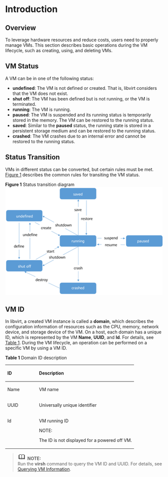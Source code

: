 # Introduction<a name="EN-US_TOPIC_0183154311"></a>

## Overview<a name="section1126911934317"></a>

To leverage hardware resources and reduce costs, users need to properly manage VMs. This section describes basic operations during the VM lifecycle, such as creating, using, and deleting VMs.

## VM Status<a name="section89959504520"></a>

A VM can be in one of the following status:

-   **undefined**: The VM is not defined or created. That is, libvirt considers that the VM does not exist.
-   **shut off**: The VM has been defined but is not running, or the VM is terminated.
-   **running**: The VM is running.
-   **paused**: The VM is suspended and its running status is temporarily stored in the memory. The VM can be restored to the running status.
-   **saved**: Similar to the  **paused**  status, the running state is stored in a persistent storage medium and can be restored to the running status.
-   **crashed**: The VM crashes due to an internal error and cannot be restored to the running status.

## Status Transition<a name="section157801951173112"></a>

VMs in different status can be converted, but certain rules must be met.  [Figure 1](#fig671014583483)  describes the common rules for transiting the VM status.

**Figure  1**  Status transition diagram<a name="fig671014583483"></a>  
![](figures/status-transition-diagram.png "status-transition-diagram")

## VM ID<a name="section419610275378"></a>

In libvirt, a created VM instance is called a  **domain**, which describes the configuration information of resources such as the CPU, memory, network device, and storage device of the VM. On a host, each domain has a unique ID, which is represented by the VM  **Name**,  **UUID**, and  **Id**. For details, see  [Table 1](#table84397266483). During the VM lifecycle, an operation can be performed on a specific VM by using a VM ID.

**Table  1**  Domain ID description

<a name="table84397266483"></a>
<table><thead align="left"><tr id="row194391726114819"><th class="cellrowborder" valign="top" width="24.57%" id="mcps1.2.3.1.1"><p id="p1417373404815"><a name="p1417373404815"></a><a name="p1417373404815"></a>ID</p>
</th>
<th class="cellrowborder" valign="top" width="75.42999999999999%" id="mcps1.2.3.1.2"><p id="p12173123414810"><a name="p12173123414810"></a><a name="p12173123414810"></a>Description</p>
</th>
</tr>
</thead>
<tbody><tr id="row143972684815"><td class="cellrowborder" valign="top" width="24.57%" headers="mcps1.2.3.1.1 "><p id="p1173534124817"><a name="p1173534124817"></a><a name="p1173534124817"></a>Name</p>
</td>
<td class="cellrowborder" valign="top" width="75.42999999999999%" headers="mcps1.2.3.1.2 "><p id="p16173193464815"><a name="p16173193464815"></a><a name="p16173193464815"></a>VM name</p>
</td>
</tr>
<tr id="row1644092654815"><td class="cellrowborder" valign="top" width="24.57%" headers="mcps1.2.3.1.1 "><p id="p917353411487"><a name="p917353411487"></a><a name="p917353411487"></a>UUID</p>
</td>
<td class="cellrowborder" valign="top" width="75.42999999999999%" headers="mcps1.2.3.1.2 "><p id="p19173734104819"><a name="p19173734104819"></a><a name="p19173734104819"></a>Universally unique identifier</p>
</td>
</tr>
<tr id="row12440626154811"><td class="cellrowborder" valign="top" width="24.57%" headers="mcps1.2.3.1.1 "><p id="p16174193404818"><a name="p16174193404818"></a><a name="p16174193404818"></a>Id</p>
</td>
<td class="cellrowborder" valign="top" width="75.42999999999999%" headers="mcps1.2.3.1.2 "><p id="p14174193464817"><a name="p14174193464817"></a><a name="p14174193464817"></a>VM running ID</p>
<div class="note" id="note117420341481"><a name="note117420341481"></a><a name="note117420341481"></a><span class="notetitle"> NOTE: </span><div class="notebody"><p id="p817413414484"><a name="p817413414484"></a><a name="p817413414484"></a>The ID is not displayed for a powered off VM.</p>
</div></div>
</td>
</tr>
</tbody>
</table>

>![](public_sys-resources/icon-note.gif) **NOTE:**   
>Run the  **virsh**  command to query the VM ID and UUID. For details, see  [Querying VM Information](querying-vm-information.md).  

